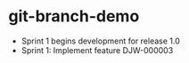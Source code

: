 # git-branch-demo

* Sprint 1 begins development for release 1.0
* Sprint 1: Implement feature DJW-000003